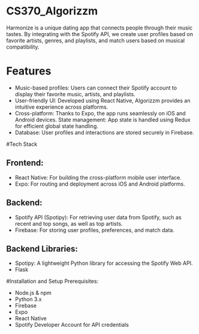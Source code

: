 # CS370_Algorizzm


Harmonize is a unique dating app that connects people through their music tastes. By integrating with the Spotify API, we create user profiles based on favorite artists, genres, and playlists, and match users based on musical compatibility.

# Features
- Music-based profiles: Users can connect their Spotify account to display their favorite music, artists, and playlists.
- User-friendly UI: Developed using React Native, Algorizzm provides an intuitive experience across platforms.
- Cross-platform: Thanks to Expo, the app runs seamlessly on iOS and Android devices.
State management: App state is handled using Redux for efficient global state handling.
- Database: User profiles and interactions are stored securely in Firebase.

  
#Tech Stack
## Frontend:
- React Native: For building the cross-platform mobile user interface.
- Expo: For routing and deployment across iOS and Android platforms.
## Backend:
- Spotify API (Spotipy): For retrieving user data from Spotify, such as recent and top songs, as well as  top artists.
- Firebase: For storing user profiles, preferences, and match data.
## Backend Libraries:
- Spotipy: A lightweight Python library for accessing the Spotify Web API.
- Flask

#Installation and Setup
Prerequisites:
- Node.js & npm
- Python 3.x
- Firebase
- Expo
- React Native
- Spotify Developer Account for API credentials
